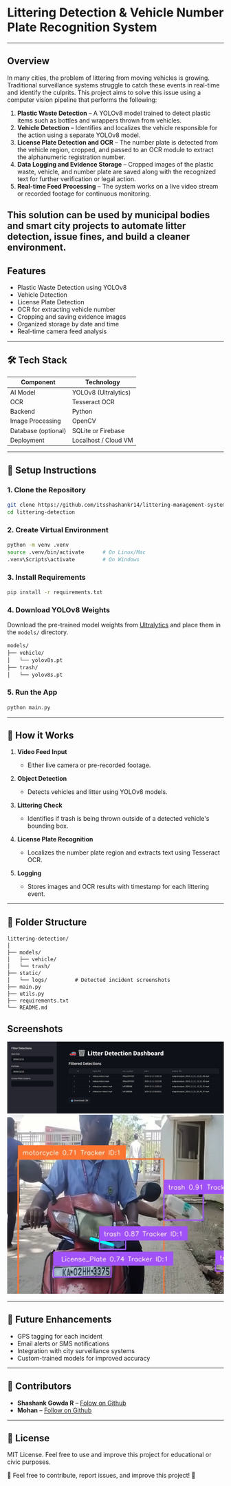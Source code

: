 # Littering Detection & Vehicle Number Plate Recognition System
---
## Overview

In many cities, the problem of littering from moving vehicles is growing. Traditional surveillance systems struggle to catch these events in real-time and identify the culprits. This project aims to solve this issue using a computer vision pipeline that performs the following:

1. **Plastic Waste Detection** – A YOLOv8 model trained to detect plastic items such as bottles and wrappers thrown from vehicles.
2. **Vehicle Detection** – Identifies and localizes the vehicle responsible for the action using a separate YOLOv8 model.
3. **License Plate Detection and OCR** – The number plate is detected from the vehicle region, cropped, and passed to an OCR module to extract the alphanumeric registration number.
4. **Data Logging and Evidence Storage** – Cropped images of the plastic waste, vehicle, and number plate are saved along with the recognized text for further verification or legal action.
5. **Real-time Feed Processing** – The system works on a live video stream or recorded footage for continuous monitoring.

This solution can be used by municipal bodies and smart city projects to automate litter detection, issue fines, and build a cleaner environment.
---
## Features

- Plastic Waste Detection using YOLOv8
- Vehicle Detection
- License Plate Detection
- OCR for extracting vehicle number
- Cropping and saving evidence images
- Organized storage by date and time
- Real-time camera feed analysis
---
## 🛠️ Tech Stack

| Component        | Technology          |
|------------------|---------------------|
|  AI Model        | YOLOv8 (Ultralytics) |
|  OCR             | Tesseract OCR       |
|  Backend         | Python              |
|  Image Processing | OpenCV              |
|  Database (optional) | SQLite or Firebase |
|  Deployment      | Localhost / Cloud VM |

---

## 🚀 Setup Instructions

### 1. Clone the Repository

```bash
git clone https://github.com/itsshashankr14/littering-management-system.git
cd littering-detection
```

### 2. Create Virtual Environment

```bash
python -m venv .venv
source .venv/bin/activate      # On Linux/Mac
.venv\Scripts\activate         # On Windows
```

### 3. Install Requirements

```bash
pip install -r requirements.txt
```

### 4. Download YOLOv8 Weights

Download the pre-trained model weights from [Ultralytics](https://github.com/ultralytics/ultralytics) and place them in the `models/` directory.

```bash
models/
├── vehicle/
│   └── yolov8s.pt
├── trash/
│   └── yolov8s.pt
```

### 5. Run the App

```bash
python main.py
```

---

## 🧰 How it Works

1. **Video Feed Input**  
   - Either live camera or pre-recorded footage.

2. **Object Detection**  
   - Detects vehicles and litter using YOLOv8 models.

3. **Littering Check**  
   - Identifies if trash is being thrown outside of a detected vehicle's bounding box.

4. **License Plate Recognition**  
   - Localizes the number plate region and extracts text using Tesseract OCR.

5. **Logging**  
   - Stores images and OCR results with timestamp for each littering event.

---


## 📁 Folder Structure

```
littering-detection/
│
├── models/
│   ├── vehicle/
│   └── trash/
├── static/
│   └── logs/         # Detected incident screenshots
├── main.py
├── utils.py
├── requirements.txt
└── README.md
```
## Screenshots
![Dashboard](image.png)
![Trash and vehicle detection](image-1.png)

---

## 🔮 Future Enhancements

- GPS tagging for each incident
- Email alerts or SMS notifications
- Integration with city surveillance systems
- Custom-trained models for improved accuracy

---

## 🙌 Contributors

- **Shashank Gowda R** – [Folow on Github](https://github.com/itsshashankr14)
- **Mohan** – [Follow on Github](https://github.com/mohan1345)

---

## 📜 License

MIT License. Feel free to use and improve this project for educational or civic purposes.


🚀 Feel free to contribute, report issues, and improve this project! 🎯

